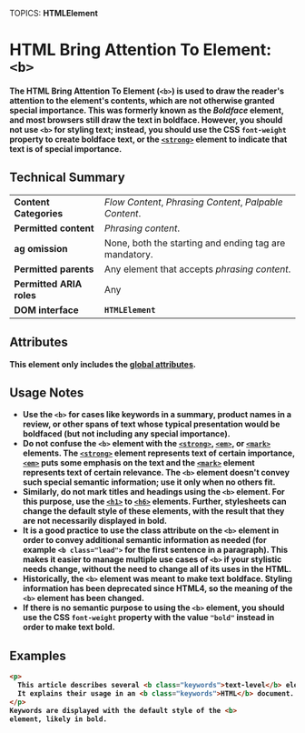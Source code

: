 TOPICS: <b>
        HTMLElement

# HTML Bring Attention To Element: `<b>`

The **HTML Bring Attention To Element** (**`<b>`**) is used to **draw the reader's attention to the
element's contents**, which are not otherwise granted special importance. This was formerly known as
the *Boldface* element, and most browsers still draw the text in boldface. However, you should not use
`<b>` for styling text; instead, you should use the CSS `font-weight` property to create
boldface text, or the [`<strong>`](/en/webfrontend/<strong>) element to indicate that text is of
special importance.

## Technical Summary

|  |  |
| :-- | :-- |
| **Content Categories** | *Flow Content*, *Phrasing Content*, *Palpable Content*. |
| **Permitted content** | *Phrasing content*. |
| **ag omission** | None, both the starting and ending tag are mandatory.|
| **Permitted parents** | Any element that accepts *phrasing content*. |
| **Permitted ARIA roles** | Any |
| **DOM interface** | **`HTMLElement`** |

## Attributes

This element only includes the [global attributes](/en/webfrontend/HTML_Global_Attributes).

## Usage Notes

- Use the `<b>` for cases like keywords in a summary, product names in a review, or other spans of
text whose typical presentation would be boldfaced (but not including any special importance).
- Do not confuse the `<b>` element with the [`<strong>`](/en/webfrontend/<strong>), [`<em>`](/en/webfrontend/<em>),
or [`<mark>`](/en/webfrontend/<mark>) elements. The [`<strong>`](/en/webfrontend/<strong>) element
represents text of certain importance, [`<em>`](/en/webfrontend/<em>) puts some emphasis on the
text and the [`<mark>`](/en/webfrontend/<mark>) element represents text of certain relevance.
The `<b>` element doesn't convey such special semantic information; use it only when no others fit.
- Similarly, do not mark titles and headings using the `<b>` element. For this purpose, use the
[`<h1>`](/en/webfrontend/<h1>) to [`<h6>`](/en/webfrontend/<h6>) elements.
Further, stylesheets can change the default style of these elements, with the result that they are
not necessarily displayed in bold.
- It is a good practice to use the class attribute on the `<b>` element in order to convey
additional semantic information as needed (for example `<b class="lead">`
for the first sentence in a paragraph). This makes it easier to manage multiple use cases of `<b>`
if your stylistic needs change, without the need to change all of its uses in the HTML.
- Historically, the `<b>` element was meant to make text boldface. Styling information has been
deprecated since HTML4, so the meaning of the `<b>` element has been changed.
- If there is no semantic purpose to using the `<b>` element, you should use the CSS `font-weight`
property with the value `"bold"` instead in order to make text bold.

## Examples

```html
<p>
  This article describes several <b class="keywords">text-level</b> elements.
  It explains their usage in an <b class="keywords">HTML</b> document.
</p>
Keywords are displayed with the default style of the <b>
element, likely in bold.
```
